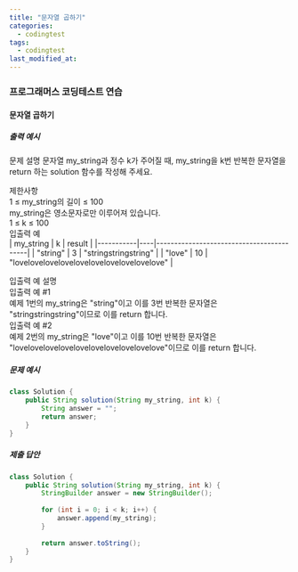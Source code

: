 ```yaml
---
title: "문자열 곱하기"
categories:
  - codingtest
tags:
  - codingtest
last_modified_at: 
---
```


### 프로그래머스 코딩테스트 연습

#### 문자열 곱하기


##### 출력 예시
문제 설명
문자열 my_string과 정수 k가 주어질 때, my_string을 k번 반복한 문자열을 return 하는 solution 함수를 작성해 주세요.  

제한사항  
1 ≤ my_string의 길이 ≤ 100  
my_string은 영소문자로만 이루어져 있습니다.  
1 ≤ k ≤ 100  
입출력 예  
| my_string | k  | result                                   |
|-----------|----|------------------------------------------|
| "string"  | 3  | "stringstringstring"                     |
| "love"    | 10 | "lovelovelovelovelovelovelovelovelovelove" |
  
입출력 예 설명  
입출력 예 #1  
예제 1번의 my_string은 "string"이고 이를 3번 반복한 문자열은 "stringstringstring"이므로 이를 return 합니다.  
입출력 예 #2  
예제 2번의 my_string은 "love"이고 이를 10번 반복한 문자열은 "lovelovelovelovelovelovelovelovelovelove"이므로 이를 return 합니다.  


##### 문제 예시
```java
class Solution {
    public String solution(String my_string, int k) {
        String answer = "";
        return answer;
    }
}
```

##### 제출 답안

```java
class Solution {
    public String solution(String my_string, int k) {
        StringBuilder answer = new StringBuilder();
        
        for (int i = 0; i < k; i++) {
            answer.append(my_string);
        }
        
        return answer.toString();
    }
}

```
